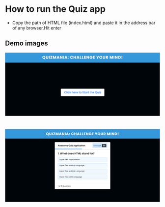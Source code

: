 # **How to run the Quiz app**

- Copy the path of HTML file (index.html) and paste it in the address bar of any browser.Hit enter

## Demo images

![Local Image](jsFiles/image1.png)

#

![Local Image](jsFiles/image2.png)
